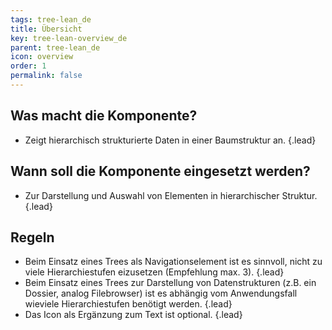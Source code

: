```yaml
---
tags: tree-lean_de
title: Übersicht
key: tree-lean-overview_de
parent: tree-lean_de
icon: overview
order: 1
permalink: false  
---
```



## Was macht die Komponente?
* Zeigt hierarchisch strukturierte Daten in einer Baumstruktur an. {.lead}

## Wann soll die Komponente eingesetzt werden?
* Zur Darstellung und Auswahl von Elementen in hierarchischer Struktur. {.lead}

## Regeln
* Beim Einsatz eines Trees als Navigationselement ist es sinnvoll, nicht zu viele Hierarchiestufen eizusetzen (Empfehlung max. 3). {.lead}
* Beim Einsatz eines Trees zur Darstellung von Datenstrukturen (z.B. ein Dossier, analog Filebrowser) ist es abhängig vom Anwendungsfall wieviele Hierarchiestufen benötigt werden. {.lead}
* Das Icon als Ergänzung zum Text ist optional. {.lead}


